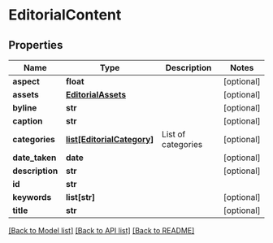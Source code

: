 # EditorialContent

## Properties
Name | Type | Description | Notes
------------ | ------------- | ------------- | -------------
**aspect** | **float** |  | [optional] 
**assets** | [**EditorialAssets**](EditorialAssets.md) |  | [optional] 
**byline** | **str** |  | [optional] 
**caption** | **str** |  | [optional] 
**categories** | [**list[EditorialCategory]**](EditorialCategory.md) | List of categories | [optional] 
**date_taken** | **date** |  | [optional] 
**description** | **str** |  | [optional] 
**id** | **str** |  | 
**keywords** | **list[str]** |  | [optional] 
**title** | **str** |  | [optional] 

[[Back to Model list]](../README.md#documentation-for-models) [[Back to API list]](../README.md#documentation-for-api-endpoints) [[Back to README]](../README.md)

